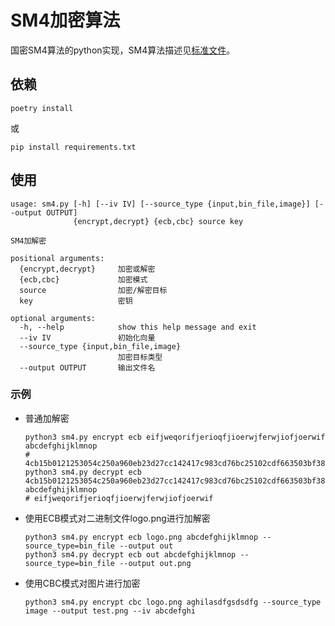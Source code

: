 # SM4加密算法

国密SM4算法的python实现，SM4算法描述见[标准文件](https://github.com/guanzhi/GM-Standards/blob/master/GMT%E6%AD%A3%E5%BC%8F%E6%A0%87%E5%87%86/GMT%200002-2012%20SM4%E5%88%86%E7%BB%84%E5%AF%86%E7%A0%81%E7%AE%97%E6%B3%95.pdf)。

## 依赖

```
poetry install
```
或
```
pip install requirements.txt
```

## 使用
```
usage: sm4.py [-h] [--iv IV] [--source_type {input,bin_file,image}] [--output OUTPUT]
              {encrypt,decrypt} {ecb,cbc} source key

SM4加解密

positional arguments:
  {encrypt,decrypt}     加密或解密
  {ecb,cbc}             加密模式
  source                加密/解密目标
  key                   密钥

optional arguments:
  -h, --help            show this help message and exit
  --iv IV               初始化向量
  --source_type {input,bin_file,image}
                        加密目标类型
  --output OUTPUT       输出文件名
```

### 示例

- 普通加解密
  ```
  python3 sm4.py encrypt ecb eifjweqorifjerioqfjioerwjferwjiofjoerwif abcdefghijklmnop
  # 4cb15b0121253054c250a960eb23d27cc142417c983cd76bc25102cdf663503bf38f332182bdbb09b9ec903703453cf5
  python3 sm4.py decrypt ecb 4cb15b0121253054c250a960eb23d27cc142417c983cd76bc25102cdf663503bf38f332182bdbb09b9ec903703453cf5 abcdefghijklmnop
  # eifjweqorifjerioqfjioerwjferwjiofjoerwif
  ```
- 使用ECB模式对二进制文件logo.png进行加解密
  ```
  python3 sm4.py encrypt ecb logo.png abcdefghijklmnop --source_type=bin_file --output out
  python3 sm4.py decrypt ecb out abcdefghijklmnop --source_type=bin_file --output out.png
  ```
- 使用CBC模式对图片进行加密
  ```
  python3 sm4.py encrypt cbc logo.png aghilasdfgsdsdfg --source_type image --output test.png --iv abcdefghi
  ```